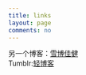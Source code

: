 ```yaml
---
title: links
layout: page
comments: no
---
```


另一个博客：<a href="http://www.weihuizi.ml">雪博佳健</a><br>
Tumblr:<a href="http://esaak.tumblr.com">轻博客</a>

